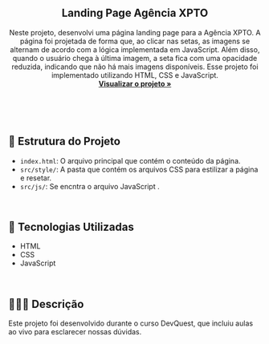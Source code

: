 <div align="center">

  <h2 align="center">Landing Page Agência XPTO</h2>

  <p align="center">
Neste projeto, desenvolvi uma página landing page para a Agência XPTO. A página foi projetada de forma que, ao clicar nas setas, as imagens se alternam de acordo com a lógica implementada em JavaScript. Além disso, quando o usuário chega à última imagem, a seta fica com uma opacidade reduzida, indicando que não há mais imagens disponíveis. Esse projeto foi implementado utilizando HTML, CSS e JavaScript.    <br />
    <a href="https://moniquecarvalho.github.io/agencia-xpto/"><strong>Visualizar o projeto »</strong></a>
    <br />
    <br />
  </p>
</div>
<br />
<br />

## 📂 Estrutura do Projeto

- `index.html`: O arquivo principal que contém o conteúdo da página.
- `src/style/`: A pasta que contém os arquivos CSS para estilizar a página e resetar.
- `src/js/`: Se encntra o arquivo JavaScript .
<br />

## 🚀 Tecnologias Utilizadas

* HTML
* CSS
* JavaScript
<br />

## 👩🏽‍💻  Descrição

Este projeto foi desenvolvido durante o curso DevQuest, que incluiu aulas ao vivo para esclarecer nossas dúvidas.
<br />
